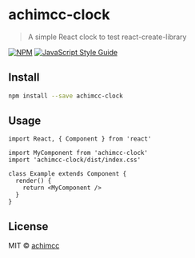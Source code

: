 # achimcc-clock

> A simple React clock to test react-create-library

[![NPM](https://img.shields.io/npm/v/achimcc-clock.svg)](https://www.npmjs.com/package/achimcc-clock) [![JavaScript Style Guide](https://img.shields.io/badge/code_style-standard-brightgreen.svg)](https://standardjs.com)

## Install

```bash
npm install --save achimcc-clock
```

## Usage

```tsx
import React, { Component } from 'react'

import MyComponent from 'achimcc-clock'
import 'achimcc-clock/dist/index.css'

class Example extends Component {
  render() {
    return <MyComponent />
  }
}
```

## License

MIT © [achimcc](https://github.com/achimcc)
